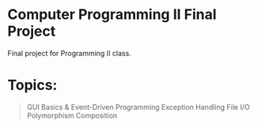 # Computer Programming II Final Project
Final project for Programming II class.

# Topics:
> GUI Basics & Event-Driven Programming
> Exception Handling
> File I/O
> Polymorphism
> Composition


